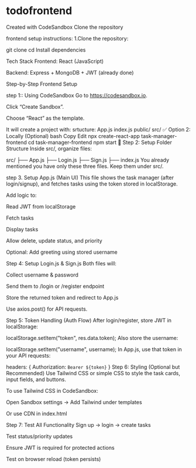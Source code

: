 # todofrontend
Created with CodeSandbox
Clone the repository

frontend setup instructions:
1.Clone the repository:

git clone <your-repo-url>
cd <your-repo-directory>
Install dependencies

 Tech Stack
Frontend: React (JavaScript)

Backend: Express + MongoDB + JWT (already done)

 Step-by-Step Frontend Setup

 step 1:: Using CodeSandbox
Go to https://codesandbox.io.

Click “Create Sandbox”.

Choose “React” as the template.

It will create a project with:
srtucture:
App.js
index.js
public/
src/
✅ Option 2: Locally (Optional)
bash
Copy
Edit
npx create-react-app task-manager-frontend
cd task-manager-frontend
npm start
🥈 Step 2: Setup Folder Structure
Inside src/, organize files:

src/
├── App.js
├── Login.js
├── Sign.js
├── index.js
You already mentioned you have only these three files. Keep them under src/.

step 3. Setup App.js (Main UI)
This file shows the task manager (after login/signup), and fetches tasks using the token stored in localStorage.

Add logic to:

Read JWT from localStorage

Fetch tasks

Display tasks

Allow delete, update status, and priority

Optional: Add greeting using stored username

Step 4: Setup Login.js & Sign.js
Both files will:

Collect username & password

Send them to /login or /register endpoint

Store the returned token and redirect to App.js

Use axios.post() for API requests.

 Step 5: Token Handling (Auth Flow)
After login/register, store JWT in localStorage:


localStorage.setItem("token", res.data.token);
Also store the username:


localStorage.setItem("username", username);
In App.js, use that token in your API requests:

headers: { Authorization: `Bearer ${token}` }
Step 6: Styling (Optional but Recommended)
Use Tailwind CSS or simple CSS to style the task cards, input fields, and buttons.

To use Tailwind CSS in CodeSandbox:

Open Sandbox settings → Add Tailwind under templates

Or use CDN in index.html

Step 7: Test All Functionality
Sign up → login → create tasks

Test status/priority updates

Ensure JWT is required for protected actions

Test on browser reload (token persists)




